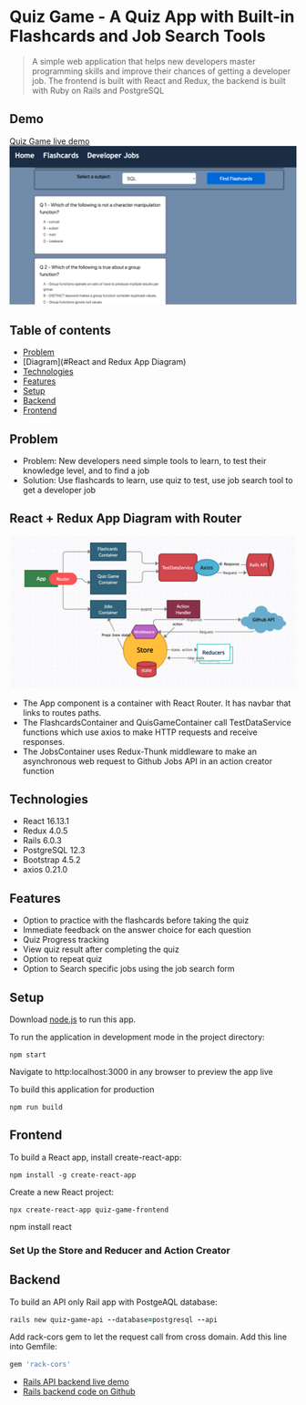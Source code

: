 # Quiz Game - A Quiz App with Built-in Flashcards and Job Search Tools 
> A simple web application that helps new developers master programming skills and improve their chances of getting a developer job. The frontend is built with React and Redux, the backend is built with Ruby on Rails and PostgreSQL

## Demo
[Quiz Game live demo](https://quiz-box.netlify.app/#/flashcards)
![screen shot](https://github.com/yuanxizhang/quiz-game-frontend/blob/master/public/img/sreenshot.png)

## Table of contents
* [Problem](#Problem)
* [Diagram](#React and Redux App Diagram)
* [Technologies](#Technologies)
* [Features](#features)
* [Setup](#Setup)
* [Backend](#backend)
* [Frontend](#Frontend)
## Problem
* Problem: New developers need simple tools to learn, to test their knowledge level, and to find a job
* Solution: Use flashcards to learn, use quiz to test, use job search tool to get a developer job
## React + Redux App Diagram with Router
![diagram](https://github.com/yuanxizhang/quiz-game-frontend/blob/master/public/img/diagram.png)
*  The App component is a container with React Router. It has navbar that links to routes paths.
* The FlashcardsContainer and QuisGameContainer call TestDataService functions which use axios to make HTTP requests and receive responses.
* The JobsContainer uses Redux-Thunk middleware to make an asynchronous web request to Github Jobs API in an action creator function 
## Technologies
* React 16.13.1
* Redux 4.0.5
* Rails 6.0.3
* PostgreSQL 12.3
* Bootstrap 4.5.2
* axios 0.21.0
## Features
* Option to practice with the flashcards before taking the quiz
* Immediate feedback on the answer choice for each question
* Quiz Progress tracking
* View quiz result after completing the quiz 
* Option to repeat quiz
* Option to Search specific jobs using the job search form
## Setup
Download [node.js](https://nodejs.org/en/download/) to run this app.

To run the application in development mode in the project directory:
```
npm start
```
Navigate to http:localhost:3000 in any browser to preview the app live

To build this application for production
```
npm run build
```
## Frontend
To build a React app, install create-react-app:
```
npm install -g create-react-app
```
Create a new React project:
```
npx create-react-app quiz-game-frontend
```
npm install react
### Set Up the Store and Reducer and Action Creator
## Backend 
To build an API only Rail app with PostgeAQL database:
```ruby
rails new quiz-game-api --database=postgresql --api
```

Add rack-cors gem to let the request call from cross domain. Add this line into Gemfile:
```ruby
gem 'rack-cors'
```

* [Rails API backend live demo](http://online-quiz-api.herokuapp.com/api/v1/tests)
* [Rails backend code on Github](https://github.com/yuanxizhang/quiz-game-api)

